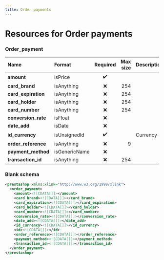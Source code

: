```yaml
---
title: Order payments
---
```


# Resources for Order payments

### Order_payment

|        Name         |    Format     | Required | Max size | Description |
| :------------------ | :------------ | :------: | -------: | :---------- |
| **amount**          | isPrice       | ✔️       |          |             |
| **card_brand**      | isAnything    | ❌        | 254      |             |
| **card_expiration** | isAnything    | ❌        | 254      |             |
| **card_holder**     | isAnything    | ❌        | 254      |             |
| **card_number**     | isAnything    | ❌        | 254      |             |
| **conversion_rate** | isFloat       | ❌        |          |             |
| **date_add**        | isDate        | ❌        |          |             |
| **id_currency**     | isUnsignedId  | ✔️       |          | Currency ID |
| **order_reference** | isAnything    | ❌        | 9        |             |
| **payment_method**  | isGenericName | ❌        |          |             |
| **transaction_id**  | isAnything    | ❌        | 254      |             |


### Blank schema

```xml
<prestashop xmlns:xlink="http://www.w3.org/1999/xlink">
  <order_payment>
    <amount><![CDATA[]]></amount>
    <card_brand><![CDATA[]]></card_brand>
    <card_expiration><![CDATA[]]></card_expiration>
    <card_holder><![CDATA[]]></card_holder>
    <card_number><![CDATA[]]></card_number>
    <conversion_rate><![CDATA[]]></conversion_rate>
    <date_add><![CDATA[]]></date_add>
    <id_currency><![CDATA[]]></id_currency>
    <id><![CDATA[]]></id>
    <order_reference><![CDATA[]]></order_reference>
    <payment_method><![CDATA[]]></payment_method>
    <transaction_id><![CDATA[]]></transaction_id>
  </order_payment>
</prestashop>
```

